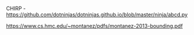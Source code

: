 CHIRP - https://github.com/dotninjas/dotninjas.github.io/blob/master/ninja/abcd.py

https://www.cs.hmc.edu/~montanez/pdfs/montanez-2013-bounding.pdf
